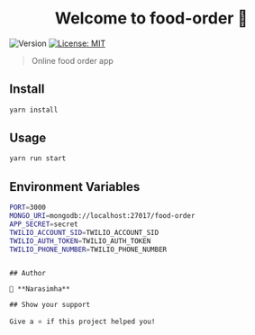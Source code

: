 <h1 align="center">Welcome to food-order 👋</h1>
<p>
  <img alt="Version" src="https://img.shields.io/badge/version-1.0.0-blue.svg?cacheSeconds=2592000" />
  <a href="#" target="_blank">
    <img alt="License: MIT" src="https://img.shields.io/badge/License-MIT-yellow.svg" />
  </a>
</p>

> Online food order app

## Install

```sh
yarn install
```

## Usage

```sh
yarn run start
```

## Environment Variables

```sh
PORT=3000
MONGO_URI=mongodb://localhost:27017/food-order
APP_SECRET=secret
TWILIO_ACCOUNT_SID=TWILIO_ACCOUNT_SID
TWILIO_AUTH_TOKEN=TWILIO_AUTH_TOKEN
TWILIO_PHONE_NUMBER=TWILIO_PHONE_NUMBER
```

```

## Author

👤 **Narasimha**

## Show your support

Give a ⭐️ if this project helped you!
```
